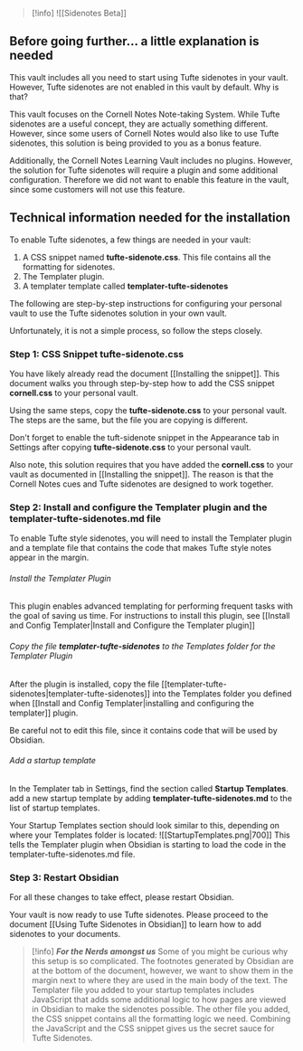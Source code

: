 > [!info]
> ![[Sidenotes Beta]]


## Before going further...  a little explanation is needed
This vault includes all you need to start using Tufte sidenotes in your vault. However, Tufte sidenotes are not enabled in this vault by default. Why is that?

This vault focuses on the Cornell Notes Note-taking System. While Tufte sidenotes are a useful concept, they are actually something different. However, since some users of Cornell Notes would also like to use Tufte sidenotes, this solution is being provided to you as a bonus feature.

Additionally, the Cornell Notes Learning Vault includes no plugins. However, the solution for Tufte sidenotes will require a plugin and some additional configuration. Therefore we did not want to enable this feature in the vault, since some customers will not use this feature.

## Technical information needed for the installation
To enable Tufte sidenotes, a few things are needed in your vault:
1. A CSS snippet named **tufte-sidenote.css**. This file contains all the formatting for sidenotes.
2. The Templater plugin.
3. A templater template called **templater-tufte-sidenotes**

The following are step-by-step instructions for configuring your personal vault to use the Tufte sidenotes solution in your own vault.

Unfortunately, it is not a simple process, so follow the steps closely.
### Step 1: CSS Snippet tufte-sidenote.css 
You have likely already read the document [[Installing the snippet]]. This document walks you through step-by-step how to add the CSS snippet **cornell.css** to your personal vault. 

Using the same steps, copy the **tufte-sidenote.css** to your personal vault. The steps are the same, but the file you are copying is different.

Don't forget to enable the tuft-sidenote snippet in the Appearance tab in Settings after copying **tufte-sidenote.css** to your personal vault. 

Also note, this solution requires that you have added the **cornell.css** to your vault as documented in [[Installing the snippet]]. The reason is that the Cornell Notes cues and Tufte sidenotes are designed to work together.

### Step 2: Install and configure the Templater plugin and the templater-tufte-sidenotes.md file

To enable Tufte style sidenotes, you will need to install the Templater plugin and a template file that contains the code that makes Tufte style notes appear in the margin. 
###### Install the Templater Plugin
This plugin enables advanced templating for performing frequent tasks with the goal of saving us time. For instructions to install this plugin, see [[Install and Config Templater|Install and Configure the Templater plugin]]
###### Copy the file **templater-tufte-sidenotes** to the Templates folder for the Templater Plugin
After the plugin is installed, copy the file [[templater-tufte-sidenotes|templater-tufte-sidenotes]] into the Templates folder you defined when [[Install and Config Templater|installing and configuring the templater]] plugin. 

Be careful not to edit this file, since it contains code that will be used by Obsidian.
###### Add a startup template
In the Templater tab in Settings, find the section called **Startup Templates**. add a new startup template by adding **templater-tufte-sidenotes.md** to the list of startup templates. 

Your Startup Templates section should look similar to this, depending on where your Templates folder is located:
![[StartupTemplates.png|700]]
This tells the Templater plugin when Obsidian is starting to load the code in the templater-tufte-sidenotes.md file. 
### Step 3: Restart Obsidian
For all these changes to take effect, please restart Obsidian.

Your vault is now ready to use Tufte sidenotes. Please proceed to the document [[Using Tufte Sidenotes in Obsidian]] to learn how to add sidenotes to your documents.


>[!info] ***For the Nerds amongst us***
> Some of you might be curious why this setup is so complicated. The footnotes generated by Obsidian are at the bottom of the document, however, we want to show them in the margin next to where they are used in the main body of the text.  The Templater file you added to your startup templates includes JavaScript that adds some additional logic to how pages are viewed in Obsidian to make the sidenotes possible. The other file you added, the CSS snippet contains all the formatting logic we need. Combining the JavaScript and the CSS snippet gives us the secret sauce for Tufte Sidenotes.


